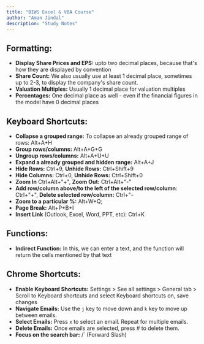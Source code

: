 ```yaml
---
title: "BIWS Excel & VBA Course"
author: "Aman Jindal"
description: "Study Notes"
---
```


## Formatting:

- **Display Share Prices and EPS:** upto two decimal places, because that's how they are displayed by convention
- **Share Count:** We also usually use at least 1 decimal place, sometimes up to 2-3, to display the company's share count. 
- **Valuation Multiples:** Usually 1 decimal place for valuation multiples
- **Percentages:** One decimal place as well - even if the financial figures in the model have 0 decimal places

## Keyboard Shortcuts:

- **Collapse a grouped range:** To collapse an already grouped range of rows: Alt+A+H
- **Group rows/columns:** Alt+A+G+G
- **Ungroup rows/columns:** Alt+A+U+U
- **Expand a already grouped and hidden range:** Alt+A+J
- **Hide Rows:** Ctrl+9, **Unhide Rows:** Ctrl+Shift+9
- **Hide Columns:** Ctrl+0, **Unhide Rows:** Ctrl+Shift+0
- **Zoom In** Ctrl+Alt+"+", **Zoom Out:** Ctrl+Alt+"-"
- **Add row/column above/to the left of the selected row/column**: Ctrl+"+", **Delete selected row/column:** Ctrl+"-
- **Zoom to a particular %:** Alt+W+Q;
- **Page Break:** Alt+P+B+I
- **Insert Link** (Outlook, Excel, Word, PPT, etc): Ctrl+K

##  Functions:

- **Indirect Function:** In this, we can enter a text, and the function will return the cells mentioned by that text 

## Chrome Shortcuts:

- **Enable Keyboard Shortcuts:** Settings > See all settings > General tab > Scroll to Keyboard shortcuts and select Keyboard shortcuts on, save changes
- **Navigate Emails:** Use the `j` key to move down and `k` key to move up between emails.
- **Select Emails:** Press `x` to select an email. Repeat for multiple emails.
- **Delete Emails:** Once emails are selected, press # to delete them.
- **Focus on the search bar:** /` (Forward Slash)
 